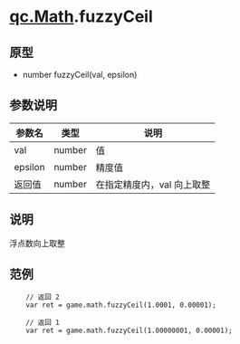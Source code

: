 # [qc.Math](README.md).fuzzyCeil

## 原型
* number fuzzyCeil(val, epsilon)

## 参数说明
| 参数名 | 类型 | 说明 |
| ------------- | ------------- | -------------|
| val | number | 值 |
| epsilon | number | 精度值 |
| 返回值 | number | 在指定精度内，val 向上取整 |

## 说明
浮点数向上取整

## 范例
````
    // 返回 2
    var ret = game.math.fuzzyCeil(1.0001, 0.00001);

    // 返回 1
    var ret = game.math.fuzzyCeil(1.00000001, 0.00001);
````
